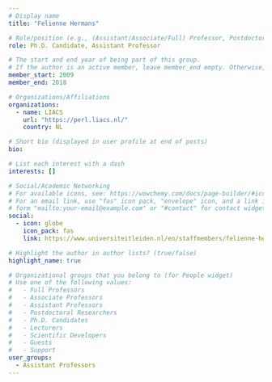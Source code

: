 ```yaml
---
# Display name
title: "Felienne Hermans"

# Role/position (e.g., (Assistant/Associate/Full) Professor, Postdoctoral Researchers, Ph.D. Candidate)
role: Ph.D. Candidate, Assistant Professor

# The start and end year of being part of this group.
# If the author is an active member, leave member_end empty. Otherwise, fill in.
member_start: 2009
member_end: 2018

# Organizations/Affiliations
organizations:
  - name: LIACS
    url: "https://perl.liacs.nl/"
    country: NL

# Short bio (displayed in user profile at end of posts)
bio:

# List each interest with a dash
interests: []

# Social/Academic Networking
# For available icons, see: https://wowchemy.com/docs/page-builder/#icons
# For an email link, use "fas" icon pack, "envelope" icon, and a link in the
# form "mailto:your-email@example.com" or "#contact" for contact widget.
social:
  - icon: globe
    icon_pack: fas
    link: https://www.universiteitleiden.nl/en/staffmembers/felienne-hermans#tab-1

# Highlight the author in author lists? (true/false)
highlight_name: true

# Organizational groups that you belong to (for People widget)
# Use one of the following values: 
#   - Full Professors
#   - Associate Professors
#   - Assistant Professors
#   - Postdoctoral Researchers
#   - Ph.D. Candidates
#   - Lecturers
#   - Scientific Developers
#   - Guests
#   - Support
user_groups:
  - Assistant Professors
---
```

